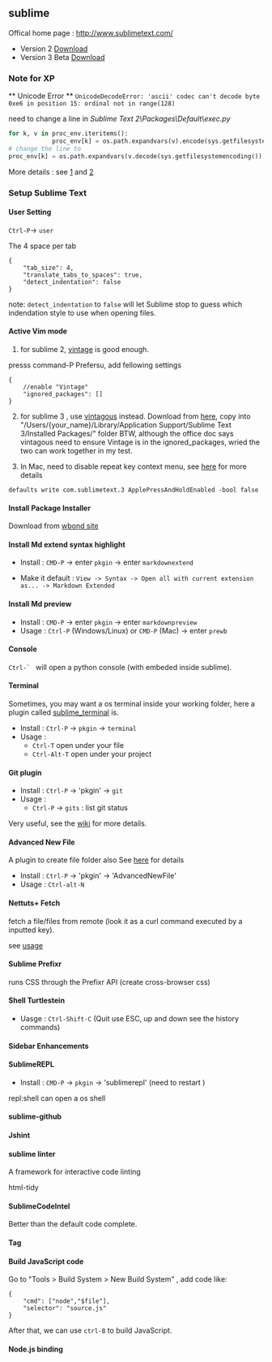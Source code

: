 sublime
-------

Offical home page : http://www.sublimetext.com/
   
   * Version 2 [Download][v2_down]
   * Version 3 Beta [Download][v3_down]

[v2_down]:http://www.sublimetext.com/2
[v3_down]:http://www.sublimetext.com/3

### Note for XP 

** Unicode Error **
`UnicodeDecodeError: 'ascii' codec can't decode byte 0xe6 in position 15: ordinal not in range(128)`

need to change a line in _Sublime Text 2\Packages\Default\exec.py_

```Python
for k, v in proc_env.iteritems():
            proc_env[k] = os.path.expandvars(v).encode(sys.getfilesystemencoding())
# change the line to 
proc_env[k] = os.path.expandvars(v.decode(sys.getfilesystemencoding())).encode(sys.getfilesystemencoding())
```
More details : see [1][ref1] and [2][ref2]

[ref1]:https://github.com/misfo/Shell-Turtlestein/issues/6#issuecomment-4249064
[ref2]:http://www.sublimetext.com/forum/viewtopic.php?f=3&t=2441&start=0&hilit=getfilesystemencoding

### Setup Sublime Text 

#### User Setting

`Ctrl-P`-> `user`

The 4 space per tab 

```
{
    "tab_size": 4,
    "translate_tabs_to_spaces": true, 
    "detect_indentation": false
}
```
 note: `detect_indentation` to `false` will let Sublime stop to guess which indendation style to use when opening files.
 
#### Active Vim mode

1. for sublime 2, [vintage][v1] is good enough.

presss command-P Prefersu, add fellowing settings

```
{
    //enable "Vintage"
    "ignored_packages": []
}
```
2. for sublime 3 , use [vintagous][v2] instead.
Download from [here][v2_d], copy into "/Users/{your_name}/Library/Application Support/Sublime Text 3/Installed Packages/" folder
BTW, although the office doc says vintagous need to ensure Vintage is in the ignored_packages, wried the two can work together in my test.

3. In Mac, need to disable repeat key context menu, see [here][key_repeat] for more details

```
defaults write com.sublimetext.3 ApplePressAndHoldEnabled -bool false
```

[v1]:http://www.sublimetext.com/docs/2/vintage.html
[v2]:https://github.com/guillermooo/Vintageous
[v2_d]:https://bitbucket.org/guillermooo/vintageous/downloads/Vintageous.sublime-package
[key_repeat]:https://gist.github.com/kconragan/2510186

#### Install Package Installer

Download from [wbond site][pkgctr]

[pkgctr]:https://sublime.wbond.net/installation

#### Install Md extend syntax highlight

- Install : `CMD-P` -> enter `pkgin` -> enter `markdownextend`

- Make it default : `View -> Syntax -> Open all with current extension as... -> Markdown Extended`

#### Install Md preview 

- Install : `CMD-P` -> enter `pkgin` -> enter `markdownpreview`
- Usage : `Ctrl-P` (Windows/Linux) or `CMD-P` (Mac) -> enter `prewb`

#### Console 

``Ctrl-` `` will open a python console (with embeded inside sublime).

#### Terminal

Sometimes, you may want a os terminal inside your working folder, here a plugin called [sublime_terminal][s_t] is.

- Install : `Ctrl-P` -> `pkgin` -> `terminal`
- Usage : 
    - `Ctrl-T` open under your file
    - `Ctrl-Alt-T` open under your project 

[s_t]: https://github.com/wbond/sublime_terminal


#### Git plugin

- Install : `Ctrl-P` -> 'pkgin' -> `git` 
- Usage : 
    - `Ctrl-P` -> `gits` : list git status 

Very useful, see the [wiki][sublime-git] for more details.

[sublime-git]:https://github.com/kemayo/sublime-text-git/wiki

#### Advanced New File

A plugin to create file folder also 
See [here][sublime-anf] for details

- Install : `Ctrl-P` -> 'pkgin' -> 'AdvancedNewFile' 
- Usage : `Ctrl-alt-N` 

[sublime-anf]: https://github.com/skuroda/Sublime-AdvancedNewFile

#### Nettuts+ Fetch

fetch a file/files from remote (look it as a curl command executed by a inputted key).

see [usage][net-fetch-usage]

[net-fetch]:https://github.com/weslly/Nettuts-Fetch
[net-fetch-usage]:http://code.tutsplus.com/articles/introducing-nettuts-fetch--net-23490

#### Sublime Prefixr
runs CSS through the Prefixr API (create cross-browser css)

[prefixr]:https://github.com/wbond/sublime_prefixr

#### Shell Turtlestein

- Uasge : `Ctrl-Shift-C`  (Quit use ESC, up and down see the history commands)

[shell-t]:https://github.com/misfo/Shell-Turtlestein
[shell-t-d]:https://sublime.wbond.net/packages/Shell%20Turtlestein

#### Sidebar Enhancements

[sidebar]:https://github.com/titoBouzout/SideBarEnhancements

#### SublimeREPL

- Install : `CMD-P` -> `pkgin` -> 'sublimerepl' (need to restart )

repl:shell can open a os shell  

[repl]: https://github.com/wuub/SublimeREPL/

#### sublime-github

[sub-github]:https://github.com/bgreenlee/sublime-github

#### Jshint

[jshint]: https://github.com/uipoet/sublime-jshint

#### sublime linter
A framework for interactive code linting

[sublimelinter]:https://github.com/SublimeLinter/SublimeLinter3
[linter_intro]:http://sublimelinter.readthedocs.org/en/latest/about.html#what-is-a-linter

html-tidy

[sublimelinter_html]:https://github.com/SublimeLinter/SublimeLinter-html-tidy

#### SublimeCodeIntel

Better than the default code complete.

[sub-codeintel]:https://github.com/SublimeCodeIntel/SublimeCodeIntel


#### Tag

[tag]: https://github.com/SublimeText/Tag

#### Build JavaScript code

Go to "Tools > Build System > New Build System" , add code like:

```
{
    "cmd": ["node","$file"],
    "selector": "source.js"
}
```

After that, we can use `ctrl-B` to build JavaScript.

#### Node.js binding

[node-snippets]:https://github.com/zenorocha/sublime-snippets-js/

[sublimetext-nodejs]:https://github.com/tanepiper/SublimeText-Nodejs


